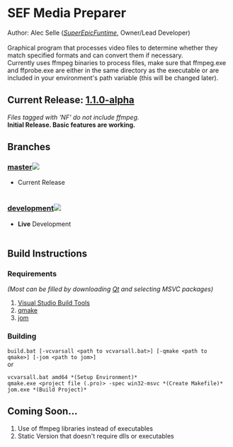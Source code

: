 # SEF Media Preparer
Author: Alec Selle ([*SuperEpicFuntime*](https://superepicfuntime.com), Owner/Lead Developer)<br/><br/>
Graphical program that processes video files to determine whether they match specified formats and can convert them if necessary.<br/>
Currently uses ffmpeg binaries to process files, make sure that ffmpeg.exe and ffprobe.exe are either in the same directory as the executable or are included in your environment's path variable (this will be changed later).


## Current Release: [1.1.0-alpha](https://github.com/alecselle/sefmediapreparer/releases)
*Files tagged with 'NF' do not include ffmpeg.*<br/>
**Initial Release. Basic features are working.**

## Branches
### [master](https://github.com/alecselle/sefmediapreparer/tree/master)[![](http://dev.alecselle.com:8080/job/SEF%20Media%20Preparer/job/SEF%20Media%20Preparer%20(Release)/badge/icon)](http://dev.alecselle.com:8080/job/SEF%20Media%20Preparer/job/SEF%20Media%20Preparer%20(Release)/)<br/>
- Current Release<br/><br/>
### [development](https://github.com/alecselle/sefmediapreparer/tree/development)[![](http://dev.alecselle.com:8080/job/SEF%20Media%20Preparer/job/SEF%20Media%20Preparer%20(Development)/badge/icon)](http://dev.alecselle.com:8080/job/SEF%20Media%20Preparer/job/SEF%20Media%20Preparer%20(Development)/)<br/>
- **Live** Development <br/><br/>

## Build Instructions
### Requirements
*(Most can be filled by downloading [Qt](https://www.qt.io/download) and selecting MSVC packages)*
1. [Visual Studio Build Tools](http://landinghub.visualstudio.com/visual-cpp-build-tools)<br/>
2. [qmake](https://www.qt.io/download)<br/>
3. [jom](https://wiki.qt.io/Jom)<br/>
### Building
`build.bat [-vcvarsall <path to vcvarsall.bat>] [-qmake <path to qmake>] [-jom <path to jom>]`
<br/>or<br/>
```
vcvarsall.bat amd64 *(Setup Environment)*
qmake.exe <project file (.pro)> -spec win32-msvc *(Create Makefile)*
jom.exe *(Build Project)*
```

## Coming Soon...
1. Use of ffmpeg libraries instead of executables
2. Static Version that doesn't require dlls or executables
